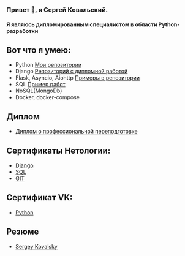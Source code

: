 ### Привет 👋, я Сергей Ковальский.
#### Я являюсь дипломированным специалистом в области Python-разработки

## Вот что я умею:
- Python <a href="https://github.com/sergey080888?tab=repositories">Мои репозитории</a>
- Django <a href="https://github.com/sergey080888/python-final-diplom/"> Репозиторий с дипломной работой </a>
- Flask, Asyncio, Aiohttp <a href="https://github.com/sergey080888/flask"> Примеры в репозитории </a>
- SQL <a href="https://github.com/sergey080888/hw4"> Пример работ </a>
- NoSQL(MongoDb)
- Docker, docker-compose

## Диплом

- <a href="https://github.com/sergey080888/sertificats/blob/main/photo_2023-05-03_20-13-15.jpg?raw=true">Диплом о профессиональной переподготовке</a>


## Сертификаты Нетологии:

- <a href="https://github.com/sergey080888/sertificats/blob/main/dj.jpeg">Django</a>
- <a href="https://github.com/sergey080888/sertificats/blob/main/sql.jpeg">SQL</a>
- <a href="https://github.com/sergey080888/sertificats/blob/main/git.jpeg">GIT</a>

## Сертификат VK:
- <a href="https://github.com/sergey080888/sertificats/blob/main/dj.jpeg">Python</a>




## Резюме
- <a href="https://docs.google.com/document/d/1IeWfItEioEu9gogbCLbqDv-fVFceR9Rgbe5ClAImnxA/edit#">Sergey Kovalsky</a>
